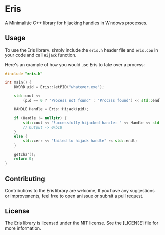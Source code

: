 # Eris
A Minimalisic C++ library for hijacking handles in Windows processes.

## Usage
To use the Eris library, simply include the `eris.h` header file and `eris.cpp` in your code and call `Hijack` function.

Here's an example of how you would use Eris to take over a process:
```cpp
#include "eris.h"

int main() {
    DWORD pid = Eris::GetPID("whatever.exe");

    std::cout << 
        (pid == 0 ? "Process not found" : "Process found") << std::endl;

    HANDLE Handle = Eris::Hijack(pid);

    if (Handle != nullptr) {
        std::cout << "Successfully hijacked handle: " << Handle << std::endl;
        // Output -> 0xb18
    }
    else {
        std::cerr << "Failed to hijack handle" << std::endl;
    }

    getchar();
    return 0;
}
```

## Contributing
Contributions to the Eris library are welcome, If you have any suggestions or improvements, feel free to open an issue or submit a pull request.

## License
The Eris library is licensed under the MIT license. See the [LICENSE] file for more information.